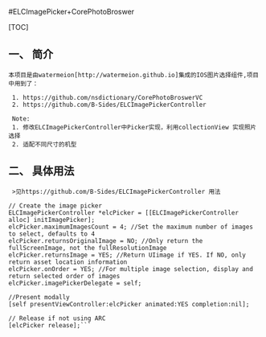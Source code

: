 #ELCImagePicker+CorePhotoBroswer  

[TOC]

## 一、 简介
    
    本项目是由watermeion[http://watermeion.github.io]集成的IOS图片选择组件,项目中用到了：
    
     1. https://github.com/nsdictionary/CorePhotoBroswerVC
     2. https://github.com/B-Sides/ELCImagePickerController
     
     Note:
     1. 修改ELCImagePickerController中Picker实现，利用collectionView 实现照片选择 
     2. 适配不同尺寸的机型
     


## 二、 具体用法

    
     >见https://github.com/B-Sides/ELCImagePickerController 用法
     

```
// Create the image picker
ELCImagePickerController *elcPicker = [[ELCImagePickerController alloc] initImagePicker];
elcPicker.maximumImagesCount = 4; //Set the maximum number of images to select, defaults to 4
elcPicker.returnsOriginalImage = NO; //Only return the fullScreenImage, not the fullResolutionImage
elcPicker.returnsImage = YES; //Return UIimage if YES. If NO, only return asset location information
elcPicker.onOrder = YES; //For multiple image selection, display and return selected order of images 
elcPicker.imagePickerDelegate = self;

//Present modally
[self presentViewController:elcPicker animated:YES completion:nil];

// Release if not using ARC
[elcPicker release];```







